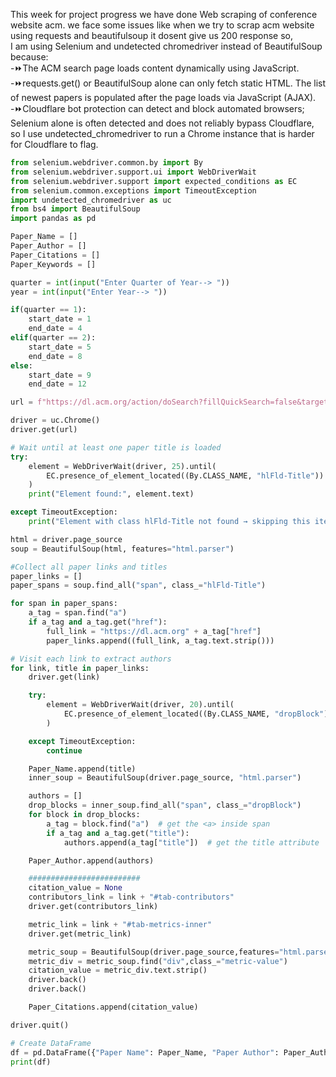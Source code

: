 This week for project progress we have done Web scraping of conference website acm. we face some issues like when we try to scrap acm website using requests and beautifulsoup it dosent give us 200 response so,<br>
I am using Selenium and undetected chromedriver instead of BeautifulSoup because:<br>
    -⏩The ACM search page loads content dynamically using JavaScript.<br>
    -⏩requests.get() or BeautifulSoup alone can only fetch static HTML.
    The list of newest papers is populated after the page loads via JavaScript (AJAX).<br>
    -⏩Cloudflare bot protection can detect and block automated browsers; Selenium alone is often detected and does not reliably bypass Cloudflare, so I use undetected_chromedriver to run a Chrome instance that is harder for Cloudflare to flag.



```python
from selenium.webdriver.common.by import By
from selenium.webdriver.support.ui import WebDriverWait
from selenium.webdriver.support import expected_conditions as EC
from selenium.common.exceptions import TimeoutException
import undetected_chromedriver as uc
from bs4 import BeautifulSoup
import pandas as pd

Paper_Name = []
Paper_Author = []
Paper_Citations = []
Paper_Keywords = []

quarter = int(input("Enter Quarter of Year--> "))
year = int(input("Enter Year--> "))

if(quarter == 1):
    start_date = 1
    end_date = 4
elif(quarter == 2):
    start_date = 5
    end_date = 8
else:
    start_date = 9
    end_date = 12

url = f"https://dl.acm.org/action/doSearch?fillQuickSearch=false&target=advanced&expand=dl&field1=AllField&text1=newest+papers&AfterMonth={start_date}&AfterYear={year}&BeforeMonth={end_date}&BeforeYear={year}&sortBy=cited"

driver = uc.Chrome()
driver.get(url)

# Wait until at least one paper title is loaded
try:
    element = WebDriverWait(driver, 25).until(
        EC.presence_of_element_located((By.CLASS_NAME, "hlFld-Title"))
    )
    print("Element found:", element.text)

except TimeoutException:
    print("Element with class hlFld-Title not found → skipping this iteration")

html = driver.page_source
soup = BeautifulSoup(html, features="html.parser")

#Collect all paper links and titles
paper_links = []
paper_spans = soup.find_all("span", class_="hlFld-Title")

for span in paper_spans:
    a_tag = span.find("a")
    if a_tag and a_tag.get("href"):
        full_link = "https://dl.acm.org" + a_tag["href"]
        paper_links.append((full_link, a_tag.text.strip()))

# Visit each link to extract authors
for link, title in paper_links:
    driver.get(link)

    try:
        element = WebDriverWait(driver, 20).until(
            EC.presence_of_element_located((By.CLASS_NAME, "dropBlock"))
        )

    except TimeoutException:
        continue

    Paper_Name.append(title)
    inner_soup = BeautifulSoup(driver.page_source, "html.parser")

    authors = []
    drop_blocks = inner_soup.find_all("span", class_="dropBlock")
    for block in drop_blocks:
        a_tag = block.find("a")  # get the <a> inside span
        if a_tag and a_tag.get("title"):
            authors.append(a_tag["title"])  # get the title attribute

    Paper_Author.append(authors)

    #########################
    citation_value = None
    contributors_link = link + "#tab-contributors"
    driver.get(contributors_link)

    metric_link = link + "#tab-metrics-inner"
    driver.get(metric_link)

    metric_soup = BeautifulSoup(driver.page_source,features="html.parser")
    metric_div = metric_soup.find("div",class_="metric-value")
    citation_value = metric_div.text.strip()
    driver.back()
    driver.back()

    Paper_Citations.append(citation_value)

driver.quit()

# Create DataFrame
df = pd.DataFrame({"Paper Name": Paper_Name, "Paper Author": Paper_Author,"Paper Citations":Paper_Citations})
print(df)
```


